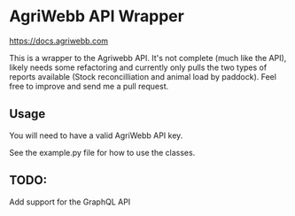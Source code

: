 # AgriWebb API Wrapper

https://docs.agriwebb.com

This is a wrapper to the Agriwebb API. It's not complete (much like the API), likely needs some refactoring and currently only pulls the two types of reports available (Stock reconcilliation and animal load by paddock). Feel free to improve and send me a pull request.

## Usage
You will need to have a valid AgriWebb API key.

See the example.py file for how to use the classes.

## TODO:
Add support for the GraphQL API
